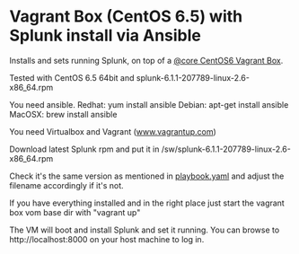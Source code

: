 # Vagrant Box (CentOS 6.5) with Splunk install via Ansible

Installs and sets running Splunk, on top of a [@core CentOS6 Vagrant
Box](http://vntx.cc/boxes/centos65.box).

Tested with CentOS 6.5 64bit and splunk-6.1.1-207789-linux-2.6-x86_64.rpm

You need ansible.
Redhat:
yum install ansible
Debian:
apt-get install ansible
MacOSX:
brew install ansible

You need Virtualbox and Vagrant (www.vagrantup.com)

Download latest Splunk rpm and put it in /sw/splunk-6.1.1-207789-linux-2.6-x86_64.rpm

Check it's the same version as mentioned in
[playbook.yaml](http://github.com/phips/splunkbox/blob/master/playbook.yaml)
and adjust the filename accordingly if it's not.

If you have everything installed and in the right place just start the
vagrant box vom base dir with "vagrant up"

The VM will boot and install Splunk and set it running. You
can browse to http://localhost:8000 on your host machine to log in.
